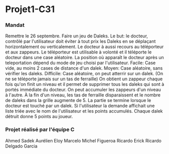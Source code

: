 # Projet1-C31

### Mandat

Remettre le 26 septembre. Faire un jeu de Daleks. Le but: le docteur, contrôlé par l'utilisateur doit éviter à tout prix les Daleks en se déplaçant horizontalement ou verticalement. Le docteur à aussi recours au téléporteur et aux zappeurs. Le téléporteur est utilisable à volonté et il téléporte le docteur dans une case aléatoire. La position où apparaît le docteur après un teleportation dépend du mode de jeu choisi par l'utilisateur. Facile: Case vide, au moins 2 cases de distance d'un dalek. Moyen: Case aléatoire, sans vérifier les daleks. Difficile: Case aléatoire, on peut atterrir sur un dalek. (On ne se téléporte jamais sur un tas de ferraille) On obtient un zappeur chaque fois qu'on finit un niveau et il permet de supprimer tous les daleks qui sont à portés immédiate du docteur. On peut accumuler les zappeurs d'un niveau à l'autre. À la fin d'un niveau, les tas de ferraille disparaissent et le nombre de daleks dans la grille augmente de 5. La partie se termine lorsque le docteur est touché par un dalek. Si l'utilisateur la demande affichait une liste triée avec le nom de l'utilisateur et les points accumulés. Chaque dalek détruit donne 5 points au joueur.

### Projet réalisé par l'équipe C

Ahmed Sadek
Aurélien Eloy
Marcelo Michel Figueroa Ricardo
Erick Ricardo Delgado Garcia
